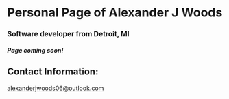 # Personal Page of Alexander J Woods
### Software developer from Detroit, MI
##### Page coming soon!
## Contact Information:
alexanderjwoods06@outlook.com
